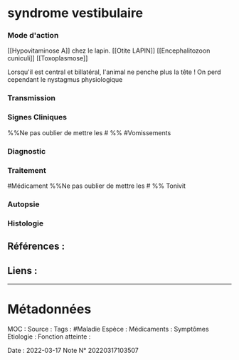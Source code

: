 # syndrome vestibulaire
### Mode d'action
[[Hypovitaminose A]] chez le lapin.
[[Otite LAPIN]]
[[Encephalitozoon cuniculi]]
[[Toxoplasmose]]

Lorsqu'il est central et billatéral, l'animal ne penche plus la tête ! On perd cependant le nystagmus physiologique

### Transmission
### Signes Cliniques
%%Ne pas oublier de mettre les # %%
#Vomissements 
### Diagnostic
### Traitement
#Médicament 
%%Ne pas oublier de mettre les # %% 
Tonivit 
### Autopsie
### Histologie

## Références :
>
 

## Liens :



***

# Métadonnées
MOC :
Source :
Tags : #Maladie 
	Espèce :
	Médicaments :
	Symptômes
	Etiologie :
	Fonction atteinte :
	
Date : 2022-03-17
Note N° 20220317103507